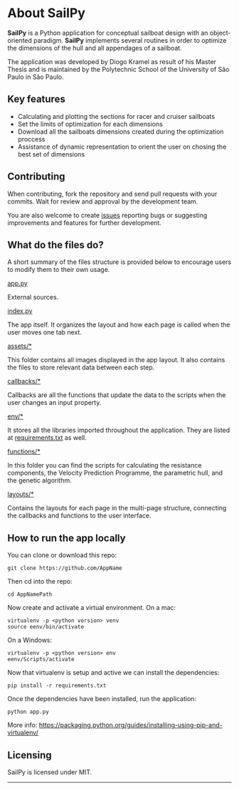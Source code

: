 # About SailPy

**SailPy** is a Python application for conceptual sailboat design with an object-oriented paradigm. **SailPy**  implements several routines in order to optimize the dimensions of the hull and all appendages of a sailboat. 

The application was developed by Diogo Kramel as result of his Master Thesis and is maintained by the Polytechnic School of the University of São Paulo in São Paulo.

## Key features

- Calculating and plotting the sections for racer and cruiser sailboats
- Set the limits of optimization for each dimensions
- Download all the sailboats dimensions created during the optimization proccess
- Assistance of dynamic representation to orient the user on chosing the best set of dimensions

## Contributing

When contributing, fork the repository and send pull requests with your commits. Wait for review and approval by the development team.

You are also welcome to create [issues](https://github.com/DiogoKramel/SailPy/issues) reporting bugs or suggesting improvements and features for further development.

## What do the files do?

A short summary of the files structure is provided below to encourage users to modify them to their own usage.

[app.py](app.py)

External sources.

[index.py](index.py)

The app itself. It organizes the layout and how each page is called when the user moves one tab next.

[assets/*](assets/)

This folder contains all images displayed in the app layout. It also contains the files to store relevant data between each step.

[callbacks/*](callbacks/)

Callbacks are all the functions that update the data to the scripts when the user changes an input property. 

[env/*](env/)

It stores all the libraries imported throughout the application. They are listed at [requirements.txt](requirements.txt) as well.

[functions/*](functions/)

In this folder you can find the scripts for calculating the resistance components, the Velocity Prediction Programme, the parametric hull, and the genetic algorithm.

[layouts/*](layouts/)

Contains the layouts for each page in the multi-page structure, connecting the callbacks and functions to the user interface.


## How to run the app locally

You can clone or download this repo:

```
git clone https://github.com/AppName
```

Then cd into the repo:

```
cd AppNamePath
```

Now create and activate a virtual environment. On a mac:

```
virtualenv -p <python version> venv
source eenv/bin/activate
```

On a Windows:

```
virtualenv -p <python version> env
eenv/Scripts/activate
```

Now that virtualenv is setup and active we can install the dependencies:

```
pip install -r requirements.txt
```

Once the dependencies have been installed, run the application:

```
python app.py
```

More info: https://packaging.python.org/guides/installing-using-pip-and-virtualenv/

## Licensing

SailPy is licensed under MIT.

***